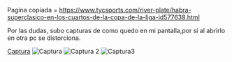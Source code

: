 Pagina copiada = https://www.tycsports.com/river-plate/habra-superclasico-en-los-cuartos-de-la-copa-de-la-liga-id577638.html

Por las dudas, subo capturas de como quedo en mi pantalla,por si al abrirlo en otra pc se distorciona.

[Captura](https://github.com/EzeZari/DyA_Web/assets/103504490/fb2f2302-d5b7-472a-b147-a0ad2913feef)
![Captura](https://github.com/EzeZari/DyA_Web/assets/103504490/34662946-b9fa-498e-a04d-0a6e6d5de606)
![Captura 2](https://github.com/EzeZari/DyA_Web/assets/103504490/a1ee51e4-4e25-4174-bb38-6a00ae3d937a)
![Captura3](https://github.com/EzeZari/DyA_Web/assets/103504490/180dee09-81eb-45d1-8f27-3463b87c81fa)
